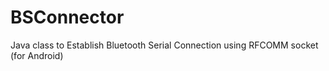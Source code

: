 # BSConnector
Java class to Establish Bluetooth Serial Connection using RFCOMM socket (for Android)
